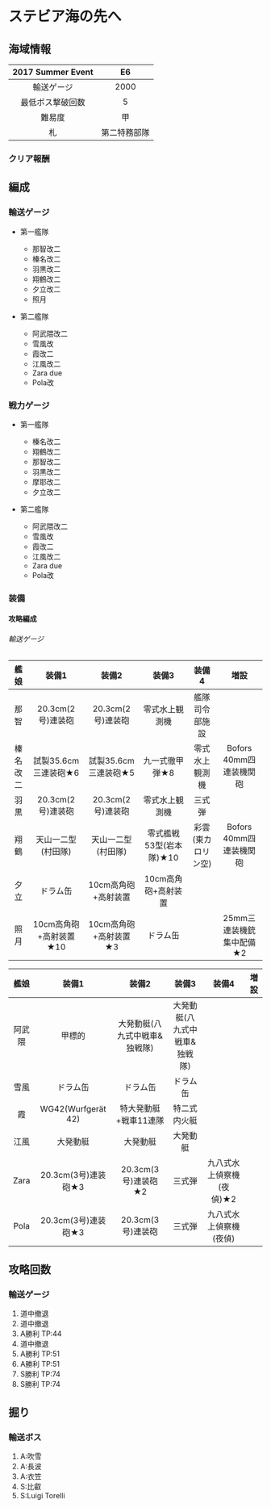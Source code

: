 # ステビア海の先へ

## 海域情報

| 2017 Summer Event | E6           |
| :-:               | :-:          |
| 輸送ゲージ        | 2000         |
| 最低ボス撃破回数  | 5            |
| 難易度            | 甲           |
| 札                | 第二特務部隊 |


### クリア報酬

## 編成

### 輸送ゲージ

- 第一艦隊
	- 那智改二
	- 榛名改二
	- 羽黒改二
	- 翔鶴改二
	- 夕立改二
	- 照月

- 第二艦隊
	- 阿武隈改二
	- 雪風改
	- 霞改二
	- 江風改二
	- Zara due
	- Pola改


### 戦力ゲージ

- 第一艦隊
	- 榛名改二
	- 翔鶴改二
	- 那智改二
	- 羽黒改二
	- 摩耶改二
	- 夕立改二

- 第二艦隊
	- 阿武隈改二
	- 雪風改
	- 霞改二
	- 江風改二
	- Zara due
	- Pola改

### 装備

#### 攻略編成

###### 輸送ゲージ

| 艦娘     | 装備1                   | 装備2                 | 装備3                   | 装備4              | 増設                      |
| :-:      | :---------------------: | :----------------:    | :----------------:      | :----------------: | :-:                       |
| 那智     | 20.3cm(2号)連装砲       | 20.3cm(2号)連装砲     | 零式水上観測機          | 艦隊司令部施設     |                           |
| 榛名改二 | 試製35.6cm三連装砲★6    | 試製35.6cm三連装砲★5  | 九一式徹甲弾★8          | 零式水上観測機     | Bofors 40mm四連装機関砲   |
| 羽黒     | 20.3cm(2号)連装砲       | 20.3cm(2号)連装砲     | 零式水上観測機          | 三式弾             |                           |
| 翔鶴     | 天山一二型(村田隊)      | 天山一二型(村田隊)    | 零式艦戦53型(岩本隊)★10 | 彩雲(東カロリン空) | Bofors 40mm四連装機関砲   |
| 夕立     | ドラム缶                | 10cm高角砲+高射装置   | 10cm高角砲+高射装置     |                    |                           |
| 照月     | 10cm高角砲+高射装置★10  | 10cm高角砲+高射装置★3 | ドラム缶                |                    | 25mm三連装機銃 集中配備★2 |


| 艦娘   | 装備1                   | 装備2                         | 装備3                         | 装備4                    | 増設 |
| :-:    | :---------------------: | :----------------:            | :----------------:            | :----------------:       | :-:  |
| 阿武隈 | 甲標的                  | 大発動艇(八九式中戦車&独戦隊) | 大発動艇(八九式中戦車&独戦隊) |                          |      |
| 雪風   | ドラム缶                | ドラム缶                      | ドラム缶                      |                          |      |
| 霞     | WG42(Wurfgerät 42)      | 特大発動艇+戦車11連隊         | 特二式内火艇                  |                          |      |
| 江風   | 大発動艇                | 大発動艇                      | 大発動艇                      |                          |      |
| Zara   | 20.3cm(3号)連装砲★3     | 20.3cm(3号)連装砲★2           | 三式弾                        | 九八式水上偵察機(夜偵)★2 |      |
| Pola   | 20.3cm(3号)連装砲★3     | 20.3cm(3号)連装砲             | 三式弾                        | 九八式水上偵察機(夜偵)   |      |





## 攻略回数

### 輸送ゲージ
1. 道中撤退
1. 道中撤退
1. A勝利 TP:44
1. 道中撤退
1. A勝利 TP:51
1. A勝利 TP:51
1. S勝利 TP:74
1. S勝利 TP:74

## 掘り

### 輸送ボス
1. A:吹雪
1. A:長波
1. A:衣笠
1. S:比叡
1. S:Luigi Torelli




